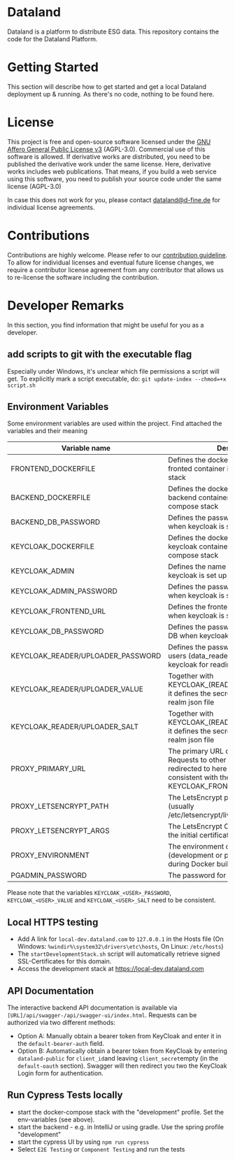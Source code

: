 # Dataland
Dataland is a platform to distribute ESG data. This repository contains the code for the Dataland Platform.

# Getting Started
This section will describe how to get started and get a local Dataland deployment up & running. As there's no code, nothing to be found here.

# License
This project is free and open-source software licensed under the [GNU Affero General Public License v3](LICENSE) (AGPL-3.0). Commercial use of this software is allowed. If derivative works are distributed, you need to be published the derivative work under the same license. Here, derivative works includes web publications. That means, if you build a web service using this software, you need to publish your source code under the same license (AGPL-3.0)

In case this does not work for you, please contact dataland@d-fine.de for individual license agreements.

# Contributions
Contributions are highly welcome. Please refer to our [contribution guideline](contribution/contribution.md).
To allow for individual licenses and eventual future license changes, we require a contributor license agreement from any contributor that allows us to re-license the software including the contribution.

# Developer Remarks
In this section, you find information that might be useful for you as a developer.
## add scripts to git with the executable flag
Especially under Windows, it's unclear which file permissions a script will get. 
To explicitly mark a script executable, do:
`git update-index --chmod=+x script.sh`
## Environment Variables
Some environment variables are used within the project. Find attached the variables and their meaning

| Variable name                     | Description                                                                                                                                         | example values                                                   |
|-----------------------------------|-----------------------------------------------------------------------------------------------------------------------------------------------------|------------------------------------------------------------------|
| FRONTEND_DOCKERFILE               | Defines the dockerfile to be used for the fronted container in the docker compose stack                                                             | `./dataland-frontend/DockerfileTest`                             |
| BACKEND_DOCKERFILE                | Defines the dockerfile to be used for the backend container in the docker compose stack                                                             | `./dataland-backend/DockerfileTest`                              |
| BACKEND_DB_PASSWORD               | Defines the password for the backend DB when keycloak is set up from scratch                                                                        |                                                                  |
| KEYCLOAK_DOCKERFILE               | Defines the dockerfile to be used for the keycloak container in the docker compose stack                                                            | `./dataland-keycloak/Dockerfile`                                 |
| KEYCLOAK_ADMIN                    | Defines the name of the admin user when keycloak is set up from scratch                                                                             |                                                                  |
| KEYCLOAK_ADMIN_PASSWORD           | Defines the password for the admin user when keycloak is set up from scratch                                                                        |                                                                  |
| KEYCLOAK_FRONTEND_URL             | Defines the frontend URL to be used when keycloak is set up from scratch                                                                            |                                                                  |
| KEYCLOAK_DB_PASSWORD              | Defines the password for the keycloak DB when keycloak is set up from scratch                                                                       |                                                                  |
| KEYCLOAK_READER/UPLOADER_PASSWORD | Defines the password for the technical users (data_reader and data_uploader) in keycloak for reading or uploading data                              |                                                                  |
| KEYCLOAK_READER/UPLOADER_VALUE    | Together with KEYCLOAK_(READER\UPLOADER)_SALT it defines the secret for the keycloak realm json file                                                |                                                                  |
| KEYCLOAK_READER/UPLOADER_SALT     | Together with KEYCLOAK_(READER\UPLOADER)_VALUE it defines the secret for the keycloak realm json file                                               |                                                                  |
| PROXY_PRIMARY_URL                 | The primary URL of the webservice. Requests to other URLS will get redirected to here (make sure this is consistent with the KEYCLOAK_FRONTEND_URL) | `dataland.com`                                                   |
| PROXY_LETSENCRYPT_PATH            | The LetsEncrypt path for the domain (usually /etc/letsencrypt/live/FIRST_DOMAIN                                                                     | `/etc/letsencrypt/live/dataland.com`                             |
| PROXY_LETSENCRYPT_ARGS            | The LetsEncrypt Certbot arguments for the initial certificate request                                                                               | `--email dataland@d-fine.de -d dataland.com -d www.dataland.com` |
| PROXY_ENVIRONMENT                 | The environment of the proxy server (development or production). Used during Docker build process                                                   | `development` or `production`                                    |
| PGADMIN_PASSWORD                  | The password for the PGAdmin interface                                                                                                              | `password`                                                       |

Please note that the variables `KEYCLOAK_<USER>_PASSWORD`, `KEYCLOAK_<USER>_VALUE` and `KEYCLOAK_<USER>_SALT` need to be consistent.

## Local HTTPS testing
* Add A link for `local-dev.dataland.com` to `127.0.0.1` in the Hosts file (On Windows: `%windir%\system32\drivers\etc\hosts`, On Linux: `/etc/hosts`)
* The `startDevelopmentStack.sh` script will automatically retrieve signed SSL-Certificates for this domain.
* Access the development stack at https://local-dev.dataland.com

## API Documentation
The interactive backend API documentation is available via `[URL]/api/swagger-/api/swagger-ui/index.html`.
Requests can be authorized via two different methods:
- Option A: Manually obtain a bearer token from KeyCloak and enter it in the `default-bearer-auth` field.
- Option B: Automatically obtain a bearer token from KeyCloak by entering `dataland-public` for `client_id`and leaving `client_secret`empty (in the `default-oauth` section). Swagger will then redirect you two the KeyCloak Login form for authentication.

## Run Cypress Tests locally
* start the docker-compose stack with the "development" profile. Set the env-variables (see above). 
* start the backend - e.g. in IntelliJ or using gradle. Use the spring profile "development"
* start the cypress UI by using `npm run cypress`
* Select `E2E Testing` or `Component Testing` and run the tests
